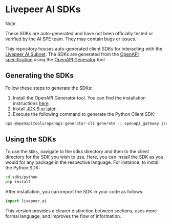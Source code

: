 # Livepeer AI SDKs

> [!NOTE]
> These SDKs are auto-generated and have not been officially tested or verified by the AI SPE team. They may contain bugs or issues.

This repository houses auto-generated client SDKs for interacting with the [Livepeer AI Subnet](https://docs.livepeer.ai/developers/introduction). The SDKs are generated from the [OpenAPI specification](https://github.com/livepeer/ai-worker/blob/main/runner/openapi.json) using the [OpenAPI Generator](https://openapi-generator.tech/docs/installation) tool.

## Generating the SDKs

Follow these steps to generate the SDKs:

1. Install the OpenAPI Generator tool. You can find the installation instructions [here](https://openapi-generator.tech/docs/installation).
2. Install [JDK 9 or later](https://openjdk.org/install/).
3. Execute the following command to generate the Python Client SDK:

```bash
npx @openapitools/openapi-generator-cli generate -i openapi_gateway.json -g python -o sdks/python
```

## Using the SDKs

To use the `SDKs`, navigate to the sdks directory and then to the client directory for the SDK you wish to use. Here, you can install the SDK as you would for any package in the respective language. For instance, to install the Python SDK:

```bash
cd sdks/python
pip install .
```

After installation, you can import the SDK in your code as follows:

```python
import livepeer_ai
```

This version provides a clearer distinction between sections, uses more formal language, and improves the flow of information.
